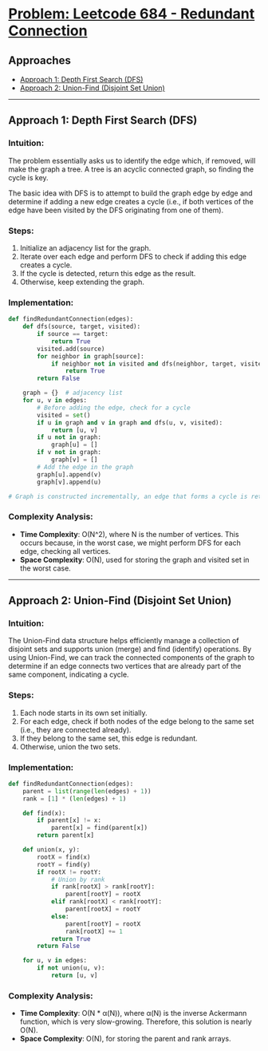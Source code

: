 # [Problem: Leetcode 684 - Redundant Connection](https://leetcode.com/problems/redundant-connection/)

## Approaches
- [Approach 1: Depth First Search (DFS)](#approach-1-depth-first-search-dfs)
- [Approach 2: Union-Find (Disjoint Set Union)](#approach-2-union-find-disjoint-set-union)

---

## Approach 1: Depth First Search (DFS)

### Intuition:
The problem essentially asks us to identify the edge which, if removed, will make the graph a tree. A tree is an acyclic connected graph, so finding the cycle is key.

The basic idea with DFS is to attempt to build the graph edge by edge and determine if adding a new edge creates a cycle (i.e., if both vertices of the edge have been visited by the DFS originating from one of them).

### Steps:
1. Initialize an adjacency list for the graph.
2. Iterate over each edge and perform DFS to check if adding this edge creates a cycle.
3. If the cycle is detected, return this edge as the result.
4. Otherwise, keep extending the graph.

### Implementation:
```python
def findRedundantConnection(edges):
    def dfs(source, target, visited):
        if source == target:
            return True
        visited.add(source)
        for neighbor in graph[source]:
            if neighbor not in visited and dfs(neighbor, target, visited):
                return True
        return False

    graph = {}  # adjacency list
    for u, v in edges:
        # Before adding the edge, check for a cycle 
        visited = set()
        if u in graph and v in graph and dfs(u, v, visited):
            return [u, v]
        if u not in graph:
            graph[u] = []
        if v not in graph:
            graph[v] = []
        # Add the edge in the graph
        graph[u].append(v)
        graph[v].append(u)

# Graph is constructed incrementally, an edge that forms a cycle is returned
```

### Complexity Analysis:
- **Time Complexity**: O(N^2), where N is the number of vertices. This occurs because, in the worst case, we might perform DFS for each edge, checking all vertices.
- **Space Complexity**: O(N), used for storing the graph and visited set in the worst case.

---

## Approach 2: Union-Find (Disjoint Set Union)

### Intuition:
The Union-Find data structure helps efficiently manage a collection of disjoint sets and supports union (merge) and find (identify) operations. By using Union-Find, we can track the connected components of the graph to determine if an edge connects two vertices that are already part of the same component, indicating a cycle.

### Steps:
1. Each node starts in its own set initially.
2. For each edge, check if both nodes of the edge belong to the same set (i.e., they are connected already).
3. If they belong to the same set, this edge is redundant.
4. Otherwise, union the two sets.

### Implementation:
```python
def findRedundantConnection(edges):
    parent = list(range(len(edges) + 1))
    rank = [1] * (len(edges) + 1)

    def find(x):
        if parent[x] != x:
            parent[x] = find(parent[x])
        return parent[x]

    def union(x, y):
        rootX = find(x)
        rootY = find(y)
        if rootX != rootY:
            # Union by rank
            if rank[rootX] > rank[rootY]:
                parent[rootY] = rootX
            elif rank[rootX] < rank[rootY]:
                parent[rootX] = rootY
            else:
                parent[rootY] = rootX
                rank[rootX] += 1
            return True
        return False

    for u, v in edges:
        if not union(u, v):
            return [u, v]
```

### Complexity Analysis:
- **Time Complexity**: O(N * α(N)), where α(N) is the inverse Ackermann function, which is very slow-growing. Therefore, this solution is nearly O(N).
- **Space Complexity**: O(N), for storing the parent and rank arrays.

